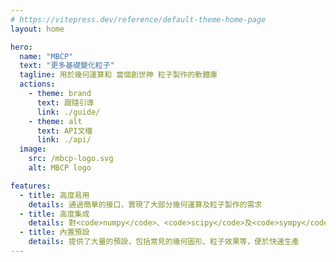 ```yaml
---
# https://vitepress.dev/reference/default-theme-home-page
layout: home

hero:
  name: "MBCP"
  text: "更多基礎變化粒子"
  tagline: 用於幾何運算和 當個創世神 粒子製作的軟體庫
  actions:
    - theme: brand
      text: 跟隨引導
      link: ./guide/
    - theme: alt
      text: API文檔
      link: ./api/
  image:
    src: /mbcp-logo.svg
    alt: MBCP logo

features:
  - title: 高度易用
    details: 通過簡單的接口，實現了大部分幾何運算及粒子製作的需求
  - title: 高度集成
    details: 對<code>numpy</code>、<code>scipy</code>及<code>sympy</code>進行了封裝和集成，使腳本編寫像使用Geogebra一樣easy
  - title: 內置預設
    details: 提供了大量的預設，包括常見的幾何圖形、粒子效果等，便於快速生產
---
```

<style>
:root {
  --vp-home-hero-name-color: transparent;
  --vp-home-hero-name-background: -webkit-linear-gradient(120deg, #bd34fe 30%, #41d1ff);
}

@media (min-width: 640px) {
  :root {
    --vp-home-hero-image-filter: blur(56px);
  }
}

@media (min-width: 960px) {
  :root {
    --vp-home-hero-image-filter: blur(68px);
  }
}
</style>